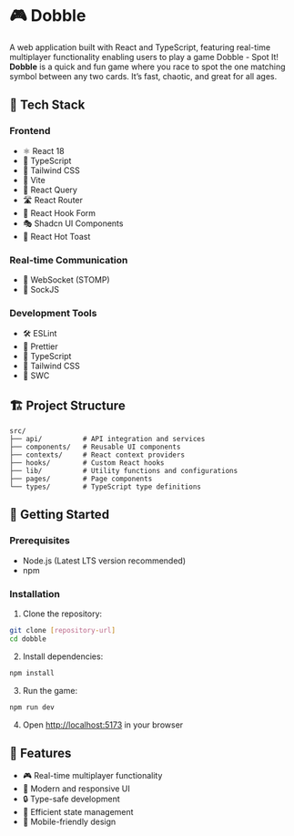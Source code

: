 # 🎮 Dobble

A web application built with React and TypeScript, featuring real-time multiplayer functionality enabling users to play a game Dobble - Spot It!
**Dobble** is a quick and fun game where you race to spot the one matching symbol between any two cards. It’s fast, chaotic, and great for all ages.

## 🚀 Tech Stack

### Frontend

- ⚛️ React 18
- 📘 TypeScript
- 🎨 Tailwind CSS
- 🎯 Vite
- 🔄 React Query
- 🛣️ React Router
- 📝 React Hook Form
- 🎭 Shadcn UI Components
- 🔔 React Hot Toast

### Real-time Communication

- 🔌 WebSocket (STOMP)
- 📡 SockJS

### Development Tools

- 🛠️ ESLint
- 💅 Prettier
- 🎯 TypeScript
- 🎨 Tailwind CSS
- 🔄 SWC

## 🏗️ Project Structure

```
src/
├── api/          # API integration and services
├── components/   # Reusable UI components
├── contexts/     # React context providers
├── hooks/        # Custom React hooks
├── lib/          # Utility functions and configurations
├── pages/        # Page components
└── types/        # TypeScript type definitions
```

## 🚀 Getting Started

### Prerequisites

- Node.js (Latest LTS version recommended)
- npm

### Installation

1. Clone the repository:

```bash
git clone [repository-url]
cd dobble
```

2. Install dependencies:

```bash
npm install
```

3. Run the game:

```bash
npm run dev
```

4. Open [http://localhost:5173](http://localhost:5173) in your browser

## 🎨 Features

- 🎮 Real-time multiplayer functionality
- 🎯 Modern and responsive UI
- 🔒 Type-safe development
- 🔄 Efficient state management
- 📱 Mobile-friendly design
